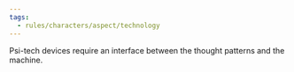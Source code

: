 ```yaml
---
tags:
  - rules/characters/aspect/technology
---
```

Psi-tech devices require an interface between the thought patterns and the machine.